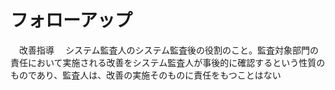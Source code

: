 # フォローアップ
　改善指導
　システム監査人のシステム監査後の役割のこと。監査対象部門の責任において実施される改善をシステム監査人が事後的に確認するという性質のものであり、監査人は、改善の実施そのものに責任をもつことはない

